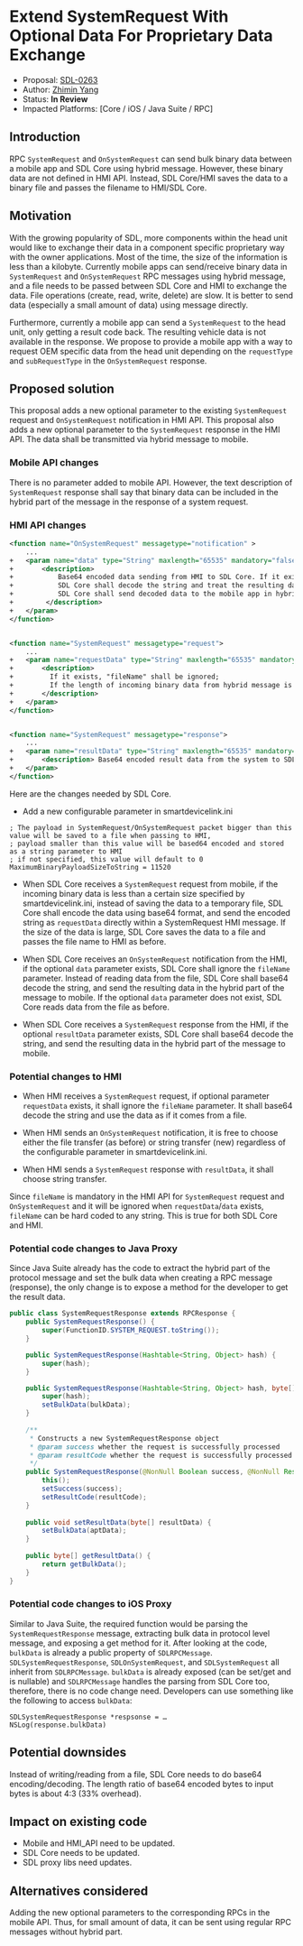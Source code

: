 # Extend SystemRequest With Optional Data For Proprietary Data Exchange

* Proposal: [SDL-0263](0263-System-Request.md)
* Author: [Zhimin Yang](https://github.com/smartdevicelink/yang1070)
* Status: **In Review**
* Impacted Platforms: [Core / iOS / Java Suite / RPC]

## Introduction

RPC `SystemRequest` and `OnSystemRequest` can send bulk binary data between a mobile app and SDL Core using hybrid message. However, these binary data are not defined in HMI API. Instead, SDL Core/HMI saves the data to a binary file and passes the filename to HMI/SDL Core. 

## Motivation

With the growing popularity of SDL, more components within the head unit would like to exchange their data in a component specific proprietary way with the owner applications. Most of the time, the size of the information is less than a kilobyte. Currently mobile apps can send/receive binary data in `SystemRequest` and `OnSystemRequest` RPC messages using hybrid message, and a file needs to be passed between SDL Core and HMI to exchange the data. File operations (create, read, write, delete) are slow. It is better to send data (especially a small amount of data) using message directly.

Furthermore, currently a mobile app can send a `SystemRequest` to the head unit, only getting a result code back. The resulting vehicle data is not available in the response. We propose to provide a mobile app with a way to request OEM specific data from the head unit depending on the `requestType` and `subRequestType` in the `OnSystemRequest` response.

## Proposed solution

This proposal adds a new optional parameter to the existing `SystemRequest` request and `OnSystemRequest` notification in HMI API.
This proposal also adds a new optional parameter to the `SystemRequest` response in the HMI API. The data shall be transmitted via hybrid message to mobile.

### Mobile API changes

There is no parameter added to mobile API. However, the text description of `SystemRequest` response shall say that binary data can be included in the hybrid part of the message in the response of a system request.
 
### HMI API changes

```xml
<function name="OnSystemRequest" messagetype="notification" >
    ...
+   <param name="data" type="String" maxlength="65535" mandatory="false">
+       <description> 
+           Base64 encoded data sending from HMI to SDL Core. If it exists, "fileName" shall be ignored; 
+           SDL Core shall decode the string and treat the resulting data like it comes from a binary file.
+           SDL Core shall send decoded data to the mobile app in hybrid part of message.
+        </description>
+   </param>
</function>


<function name="SystemRequest" messagetype="request">
    ...
+   <param name="requestData" type="String" maxlength="65535" mandatory="false">
+       <description>
+         If it exists, "fileName" shall be ignored;
+         If the length of incoming binary data from hybrid message is less than configured bytes, instead of saving it to a binary file, SDL Core base64 encodes the data.  
+       </description>
+   </param>
</function>


<function name="SystemRequest" messagetype="response">
    ...
+   <param name="resultData" type="String" maxlength="65535" mandatory="false">
+       <description> Base64 encoded result data from the system to SDL Core. SDL Core shall send decoded data to the mobile app in hybrid part of message. </description>
+   </param>
</function>
```


Here are the changes needed by SDL Core.
- Add a new configurable parameter in smartdevicelink.ini

```
; The payload in SystemRequest/OnSystemRequest packet bigger than this value will be saved to a file when passing to HMI,
; payload smaller than this value will be based64 encoded and stored as a string parameter to HMI 
; if not specified, this value will default to 0
MaximumBinaryPayloadSizeToString = 11520
```

- When SDL Core receives a `SystemRequest` request from mobile, if the incoming binary data is less than a certain size specified by smartdevicelink.ini, instead of saving the data to a temporary file, SDL Core shall encode the data using base64 format, and send the encoded string as `requestData` directly within a SystemRequest HMI message. If the size of the data is large, SDL Core saves the data to a file and passes the file name to HMI as before.

- When SDL Core receives an `OnSystemRequest` notification from the HMI, if the optional `data` parameter exists, SDL Core shall ignore the `fileName` parameter. Instead of reading data from the file, SDL Core shall base64 decode the string, and send the resulting data in the hybrid part of the message to mobile. If the optional `data` parameter does not exist, SDL Core reads data from the file as before.

- When SDL Core receives a `SystemRequest` response from the HMI, if the optional `resultData` parameter exists, SDL Core shall base64 decode the string, and send the resulting data in the hybrid part of the message to mobile. 

### Potential changes to HMI

- When HMI receives a `SystemRequest` request, if optional parameter `requestData` exists, it shall ignore the `fileName` parameter. It shall base64 decode the string and use the data as if it comes from a file.

- When HMI sends an `OnSystemRequest` notification, it is free to choose either the file transfer (as before) or string transfer (new) regardless of the configurable parameter in smartdevicelink.ini.

- When HMI sends a `SystemRequest` response with `resultData`, it shall choose string transfer.

Since `fileName` is mandatory in the HMI API for `SystemRequest` request and `OnSystemRequest` and it will be ignored when `requestData`/`data` exists, `fileName` can be hard coded to any string. This is true for both SDL Core and HMI.



### Potential code changes to Java Proxy

Since Java Suite already has the code to extract the hybrid part of the protocol message and set the bulk data when creating a RPC message (response), the only change is to expose a method for the developer to get the result data.

```java
public class SystemRequestResponse extends RPCResponse {
    public SystemRequestResponse() {
        super(FunctionID.SYSTEM_REQUEST.toString());
    }

    public SystemRequestResponse(Hashtable<String, Object> hash) {
        super(hash);
    }

    public SystemRequestResponse(Hashtable<String, Object> hash, byte[] bulkData){
        super(hash);
        setBulkData(bulkData);
    }
	
	/**
	 * Constructs a new SystemRequestResponse object
	 * @param success whether the request is successfully processed
	 * @param resultCode whether the request is successfully processed
	 */
	public SystemRequestResponse(@NonNull Boolean success, @NonNull Result resultCode) {
		this();
		setSuccess(success);
		setResultCode(resultCode);
	}
	
	public void setResultData(byte[] resultData) {
        setBulkData(aptData);
    }
	
	public byte[] getResultData() {
        return getBulkData();
    }
}
```
### Potential code changes to iOS Proxy

Similar to Java Suite, the required function would be parsing the `SystemRequestResponse` message, extracting bulk data in protocol level message, and exposing a get method for it. 
After looking at the code, `bulkData` is already a public property of `SDLRPCMessage`. `SDLSystemRequestResponse`, `SDLOnSystemRequest`, and `SDLSystemRequest` all inherit from `SDLRPCMessage`. `bulkData` is already exposed (can be set/get and is nullable) and `SDLRPCMessage` handles the parsing from SDL Core too, therefore, there is no code change need. Developers can use something like the following to access `bulkData`:

```
SDLSystemRequestResponse *respsonse = …
NSLog(response.bulkData)
```

## Potential downsides

Instead of writing/reading from a file, SDL Core needs to do base64 encoding/decoding. The length ratio of base64 encoded bytes to input bytes is about 4:3 (33% overhead). 

## Impact on existing code

- Mobile and HMI_API need to be updated.
- SDL Core needs to be updated.
- SDL proxy libs need updates.

## Alternatives considered

Adding the new optional parameters to the corresponding RPCs in the mobile API. Thus, for small amount of data, it can be sent using regular RPC messages without hybrid part.
